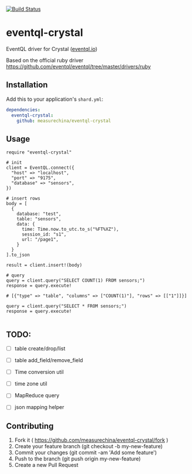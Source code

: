 [![Build Status](https://travis-ci.org/MeasureChina/eventql-crystal.svg?branch=master)](https://travis-ci.org/MeasureChina/eventql-crystal)

# eventql-crystal

EventQL driver for Crystal ([eventql.io](http://eventql.io))


Based on the official ruby driver  
https://github.com/eventql/eventql/tree/master/drivers/ruby


## Installation

Add this to your application's `shard.yml`:

```yaml
dependencies:
  eventql-crystal:
    github: measurechina/eventql-crystal
```


## Usage

```crystal
require "eventql-crystal"

# init
client = EventQL.connect({
  "host" => "localhost",
  "port" => "9175",
  "database" => "sensors",
})

# insert rows
body = [
  {
    database: "test",
    table: "sensors",
    data: {
      time: Time.now.to_utc.to_s("%FT%XZ"),
      session_id: "s1",
      url: "/page1",
    }
  }
].to_json

result = client.insert!(body)

# query
query = client.query("SELECT COUNT(1) FROM sensors;")
response = query.execute!

# [{"type" => "table", "columns" => ["COUNT(1)"], "rows" => [["1"]]}]

query = client.query("SELECT * FROM sensors;")
response = query.execute!


```


## TODO:
  - [ ] table create/drop/list
  - [ ] table add_field/remove_field
  - [ ] Time conversion util
  - [ ] time zone util
  - [ ] MapReduce query
  - [ ] json mapping helper


## Contributing

1. Fork it ( https://github.com/measurechina/eventql-crystal/fork )
2. Create your feature branch (git checkout -b my-new-feature)
3. Commit your changes (git commit -am 'Add some feature')
4. Push to the branch (git push origin my-new-feature)
5. Create a new Pull Request
